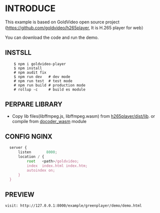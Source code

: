# INTRODUCE

This example is based on GoldVideo open source project (https://github.com/goldvideo/h265player, It  is H.265 player for web）

You can download the code and run the demo.

## INSTSLL

```shell
	$ npm i goldvideo-player
	$ npm install
	# npm audit fix
	$ npm run dev   # dev mode
	# npm run test  # test mode
	# npm run build # production mode
	# rollup -c     # build es module
```

## PERPARE LIBRARY

- Copy lib files(libffmpeg.js, libffmpeg.wasm) from [h265player/dist/lib](../../h265player/dist/lib). 
	or compile from [docoder_wasm](../../docoder_wasm) module

## CONFIG NGINX
```javascript
  server {
      listen       8000;
      location / {
          root   <path>/goldvideo;
          index  index.html index.htm;
          autoindex on;
      }
  }
```

## PREVIEW
	visit: http://127.0.0.1:8000/example/greenplayer/demo/demo.html